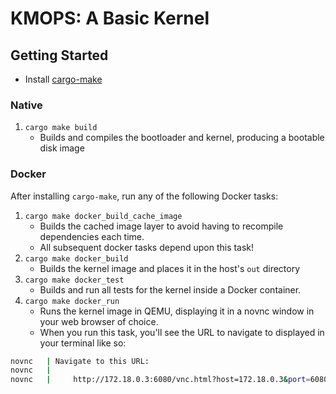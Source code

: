 # KMOPS: A Basic Kernel

## Getting Started

- Install [cargo-make](https://github.com/sagiegurari/cargo-make)

### Native
1. `cargo make build`
    - Builds and compiles the bootloader and kernel, producing a bootable disk image

### Docker
After installing `cargo-make`, run any of the following Docker tasks:
1. `cargo make docker_build_cache_image`
    - Builds the cached image layer to avoid having to recompile dependencies each time.
    - All subsequent docker tasks depend upon this task!
2. `cargo make docker_build `
    - Builds the kernel image and places it in the host's `out` directory
3. `cargo make docker_test`
   - Builds and run all tests for the kernel inside a Docker container.
4. `cargo make docker_run`
   - Runs the kernel image in QEMU, displaying it in a novnc window in your web browser of choice.
   - When you run this task, you'll see the URL to navigate to displayed in your terminal like so:
```bash
novnc   | Navigate to this URL:
novnc   | 
novnc   |     http://172.18.0.3:6080/vnc.html?host=172.18.0.3&port=6080
```
